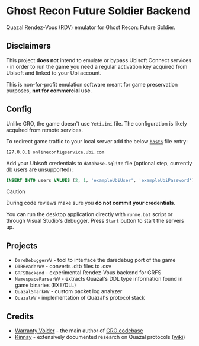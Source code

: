 # Ghost Recon Future Soldier Backend

Quazal Rendez-Vous (RDV) emulator for Ghost Recon: Future Soldier.

## Disclaimers
This project **does not** intend to emulate or bypass Ubisoft Connect services - in order to run the game you need a regular activation key acquired from Ubisoft and linked to your Ubi account.

This is non-for-profit emulation software meant for game preservation purposes, **not for commercial use**.

## Config

Unlike GRO, the game doesn't use `Yeti.ini` file. The configuration is likely acquired from remote services.

To redirect game traffic to your local server add the below [`hosts`](https://en.wikipedia.org/wiki/Hosts_(file)) file entry:
```
127.0.0.1 onlineconfigservice.ubi.com
```

Add your Ubisoft credentials to `database.sqlite` file (optional step, currently db users are unsupported):
```sql
INSERT INTO users VALUES (2, 1, 'exampleUbiUser', 'exampleUbiPassword');
```

> [!CAUTION]
> During code reviews make sure you **do not commit your credentials**.

You can run the desktop application directly with `runme.bat` script or through Visual Studio's debugger. Press `Start` button to start the servers up.

## Projects
- `DareDebuggerWV` - tool to interface the daredebug port of the game
- `DTBReaderWV` - converts .dtb files to .csv
- `GRFSBackend` - experimental Rendez-Vous backend for GRFS
- `NamespaceParserWV` - extracts Quazal's DDL type information found in game binaries (EXE/DLL)
- `QuazalSharkWV` - custom packet log analyzer
- `QuazalWV` - implementation of Quazal's protocol stack

## Credits

- [Warranty Voider](https://github.com/zeroKilo) - the main author of [GRO codebase](https://github.com/zeroKilo/GROBackendWV)
- [Kinnay](https://github.com/kinnay) - extensively documented research on Quazal protocols ([wiki](https://github.com/kinnay/NintendoClients/wiki/))
